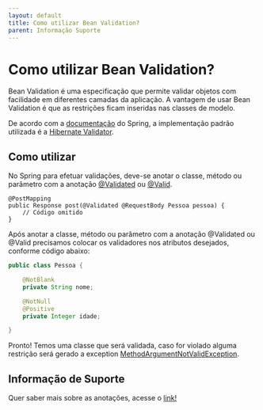 ```yaml
---
layout: default
title: Como utilizar Bean Validation?  
parent: Informação Suporte
---
```

# Como utilizar Bean Validation? 

Bean Validation é uma especificação que permite validar objetos com facilidade em diferentes camadas da aplicação. 
A vantagem de usar Bean Validation é que as restrições ficam inseridas nas classes de modelo.

De acordo com a [documentação](https://docs.spring.io/spring/docs/4.1.x/spring-framework-reference/html/validation.html#validation-beanvalidation) 
do Spring, a implementação padrão utilizada é a [Hibernate Validator](http://hibernate.org/validator/).

## Como utilizar

No Spring para efetuar validações, deve-se anotar o classe, método ou parâmetro com a anotação 
[@Validated](https://docs.spring.io/spring/docs/current/javadoc-api/org/springframework/validation/annotation/Validated.html)
ou [@Valid](https://docs.oracle.com/javaee/7/api/javax/validation/Valid.html).

```
@PostMapping
public Response post(@Validated @RequestBody Pessoa pessoa) {
    // Código omitido
}
```

Após anotar a classe, método ou parâmetro com a anotação @Validated ou @Valid precisamos colocar os validadores nos 
atributos desejados, conforme código abaixo:

```java
public class Pessoa {

    @NotBlank
    private String nome;

    @NotNull
    @Positive
    private Integer idade;

}
```

Pronto! Temos uma classe que será validada, caso for violado alguma restrição será gerado a exception [MethodArgumentNotValidException](https://docs.spring.io/spring-framework/docs/current/javadoc-api/org/springframework/web/bind/MethodArgumentNotValidException.html).

## Informação de Suporte

Quer saber mais sobre as anotações, acesse o [link!](https://javaee.github.io/javaee-spec/javadocs/javax/validation/constraints/package-summary.html)
